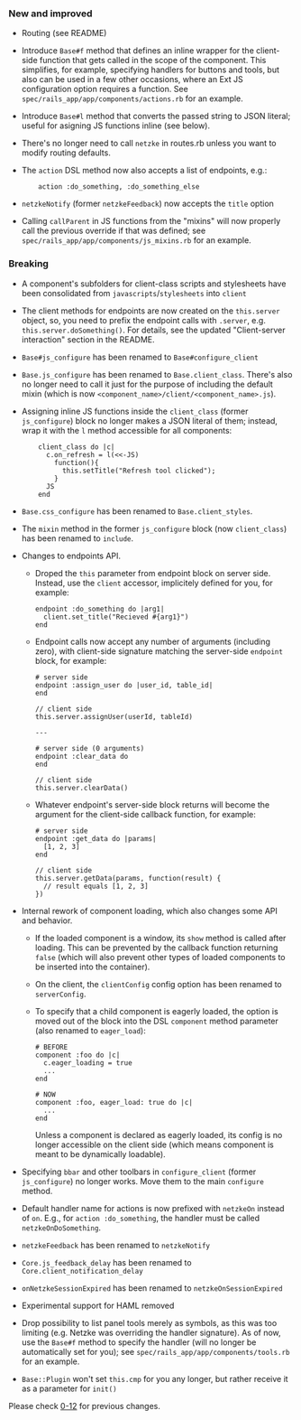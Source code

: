 ### New and improved

*   Routing (see README)

*   Introduce `Base#f` method that defines an inline wrapper for the client-side function that gets called in the scope of the component. This simplifies, for example, specifying handlers for buttons and tools, but also can be used in a few other occasions, where an Ext JS configuration option requires a function. See `spec/rails_app/app/components/actions.rb` for an example.

*   Introduce `Base#l` method that converts the passed string to JSON literal; useful for asigning JS functions inline
    (see below).

*   There's no longer need to call `netzke` in routes.rb unless you want to modify routing defaults.

*   The `action` DSL method now also accepts a list of endpoints, e.g.:

            action :do_something, :do_something_else

*   `netzkeNotify` (former `netzkeFeedback`) now accepts the `title` option

*   Calling `callParent` in JS functions from the "mixins" will now properly call the previous override if that was defined; see `spec/rails_app/app/components/js_mixins.rb` for an example.

### Breaking

*   A component's subfolders for client-class scripts and stylesheets have been consolidated from `javascripts`/`stylesheets` into `client`

*   The client methods for endpoints are now created on the `this.server` object, so, you need to prefix the endpoint calls with `.server`, e.g. `this.server.doSomething()`. For details, see the updated "Client-server interaction" section in the README.

*   `Base#js_configure` has been renamed to `Base#configure_client`

*   `Base.js_configure` has been renamed to `Base.client_class`. There's also no longer need to call it just for the purpose of including the default mixin (which is now `<component_name>/client/<component_name>.js`).

*   Assigning inline JS functions inside the `client_class` (former `js_configure`) block no longer makes a JSON literal
    of them; instead, wrap it with the `l` method accessible for all components:

            client_class do |c|
              c.on_refresh = l(<<-JS)
                function(){
                  this.setTitle("Refresh tool clicked");
                }
              JS
            end

*   `Base.css_configure` has been renamed to `Base.client_styles`.

*   The `mixin` method in the former `js_configure` block (now `client_class`) has been renamed to `include`.

*   Changes to endpoints API.

    *   Droped the `this` parameter from endpoint block on server side. Instead, use the `client` accessor, implicitely defined for you, for example:

            endpoint :do_something do |arg1|
              client.set_title("Recieved #{arg1}")
            end

    *   Endpoint calls now accept any number of arguments (including zero), with client-side signature matching the server-side `endpoint` block, for example:

            # server side
            endpoint :assign_user do |user_id, table_id|
            end

            // client side
            this.server.assignUser(userId, tableId)

            ---

            # server side (0 arguments)
            endpoint :clear_data do
            end

            // client side
            this.server.clearData()

    *   Whatever endpoint's server-side block returns will become the argument for the client-side callback function, for example:

            # server side
            endpoint :get_data do |params|
              [1, 2, 3]
            end

            // client side
            this.server.getData(params, function(result) {
              // result equals [1, 2, 3]
            })

*   Internal rework of component loading, which also changes some API and behavior.

    *   If the loaded component is a window, its `show` method is called after loading. This can be prevented by the callback function returning `false` (which will also prevent other types of loaded components to be inserted into the container).

    *   On the client, the `clientConfig` config option has been renamed to `serverConfig`.

    *   To specify that a child component is eagerly loaded, the option is moved out of the block into the DSL `component` method parameter (also renamed to `eager_load`):

            # BEFORE
            component :foo do |c|
              c.eager_loading = true
              ...
            end

            # NOW
            component :foo, eager_load: true do |c|
              ...
            end

        Unless a component is declared as eagerly loaded, its config is no longer accessible on the client side (which means component is meant to be dynamically loadable).

*   Specifying `bbar` and other toolbars in `configure_client` (former `js_configure`) no longer works. Move them to the main `configure` method.

*   Default handler name for actions is now prefixed with `netzkeOn` instead of `on`. E.g., for `action :do_something`, the handler
    must be called `netzkeOnDoSomething`.

*   `netzkeFeedback` has been renamed to `netzkeNotify`

*   `Core.js_feedback_delay` has been renamed to `Core.client_notification_delay`

*   `onNetzkeSessionExpired` has been renamed to `netzkeOnSessionExpired`

*   Experimental support for HAML removed

*   Drop possibility to list panel tools merely as symbols, as this was too limiting (e.g. Netzke was overriding the handler signature). As of now, use the `Base#f` method to specify the handler (will no longer be automatically set for you); see `spec/rails_app/app/components/tools.rb` for an example.

*   `Base::Plugin` won't set `this.cmp` for you any longer, but rather receive it as a parameter for `init()`

Please check [0-12](https://github.com/netzke/netzke-core/blob/0-12/CHANGELOG.md) for previous changes.
